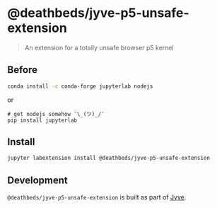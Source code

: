 
# @deathbeds/jyve-p5-unsafe-extension
> An extension for a totally unsafe browser p5 kernel

## Before
```bash
conda install -c conda-forge jupyterlab nodejs
```
or
```
# get nodejs somehow ¯\_(ツ)_/¯
pip install jupyterlab
```

## Install
```bash
jupyter labextension install @deathbeds/jyve-p5-unsafe-extension
```


## Development
`@deathbeds/jyve-p5-unsafe-extension` is built as part of [Jyve](https://github.com/deathbeds/jyve).
